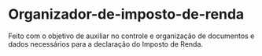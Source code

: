 # Organizador-de-imposto-de-renda

Feito com o objetivo de auxiliar no controle e organização de documentos e dados necessários para a declaração do Imposto de Renda.
